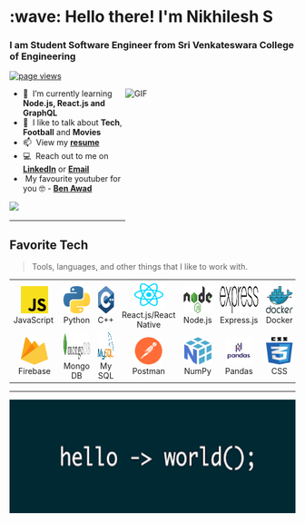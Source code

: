 <h1 align="left" id="macropower-title">:wave: Hello there! I'm Nikhilesh S</h1>
<h3 align="left">I am Student Software Engineer from Sri Venkateswara College of Engineering</h3>

<p align="left">
  <a href="https://github.com/NikhileshJr08">
    <img src="https://komarev.com/ghpvc/?username=NikhileshJr08" alt="page views" />
  </a>
</p>

<img align="right" alt="GIF" src="./img/code.png?raw=true" width="300" height="250" />

- :seedling: &nbsp;I’m currently learning **Node.js, React.js and GraphQL**
- :speech_balloon: &nbsp;I like to talk about **Tech**, **Football** and **Movies**  
- :mailbox: &nbsp;View my **[resume]**
- :computer: &nbsp;Reach out to me on **[LinkedIn]** or **[Email]**
- &nbsp;My favourite youtuber for you :nerd_face: - **[Ben Awad]**

<img src = "https://github-readme-streak-stats.herokuapp.com?user=NikhileshJr08&theme=dark&hide_border=true" width = 400>

---

<h2 align="left" id="macropower-tech">Favorite Tech</h2>

> Tools, languages, and other things that I like to work with.

<table>
  <tr>
    <td align="center" width="115">
      <a href="#macropower-tech">
        <img src="./img/javascriptlogo.png" width="48" height="48" alt="C#" />
      </a>
      <br>JavaScript&nbsp;
    </td>
    <td align="center" width="115">
      <a href="#macropower-tech">
        <img src="./img/pythonlogo.png" width="48" height="48" alt="Python" />
      </a>
      <br>Python
    </td>
    <td align="center" width="115">
      <a href="#macropower-tech">
        <img src="./img/clogo.png" width="48" height="48" alt="Golang" />
      </a>
      <br>C++
    </td>
    <td align="center" width="115">
      <a href="#macropower-tech">
        <img src="./img/ReactJsLogo.png" width="55" height="48" alt="Jsonnet" />
      </a>
      <br>React.js/React Native
    </td>
    <td align="center" width="115">
      <a href="#macropower-tech">
        <img src="./img/nodejslogo.png" width="65" height="48" alt="Jsonnet" />
      </a>
      <br>Node.js
    </td>
    <td align="center" width="115">
      <a href="#macropower-tech">
        <img src="./img/expressjslogo.png" width="85" height="48" alt="TypeScript" />
      </a>
      <br>Express.js
    </td>
    <td align="center" width="115">
      <a href="#macropower-tech">
        <img src="./img/dockerlogo.png" width="48" height="48" alt="JavaScript" />
      </a>
      <br>Docker
    </td>
    <td align="center" width="115">
      <a href="#macropower-tech" >
        <img src="./img/gitlogo.png" width="48" height="48" alt="React" />
      </a>
      <br>Git
    </td>
    <td align="center" width="115">
      <a href="#macropower-tech">
        <img src="./img/flasklogo.png" width="48" height="48" alt="Bootstrap" />
      </a>
      <br>flask
    </td>
    <td align="center" width="115">
      <a href="#macropower-tech">
        <img src="./img/socketiologo.png" width="48" height="48" alt="Sass" />
      </a>
      <br>Socket-io
    </td>
  </tr>
  <tr>
    <td align="center" width="96"> 
      <a href="#macropower-tech" >
        <img src="./img/firebaselogo.png" width="48" height="48" alt="Docker" />
      </a>
      <br>Firebase
    </td>
    <td align="center" width="96">
      <a href="#macropower-tech" >
        <img src="./img/mongodblogo.png" width="85" height="48" alt="Kubernetes" />
      </a>
      <br>Mongo DB
    </td>
    <td align="center"  width="96">
      <a href="#macropower-tech">
        <img src="./img/MySQLlogo.png" width="48" height="48" alt="Debian" />
      </a>
      <br>My SQL
    </td>
    <td align="center"  width="96">
      <a href="#macropower-tech">
        <img src="./img/postmanlogo.svg" width="48" height="48" alt="RHEL" />
      </a>
      <br>Postman
    </td>
    <td align="center" width="96">
      <a href="#macropower-tech">
        <img src="./img/numpylogo.png" width="48" height="48" alt="Powershell" />
      </a>
      <br>NumPy
    </td>
    <td align="center"  width="96">
      <a href="#macropower-tech">
        <img src="./img/pandaslogo.png" width="48" height="48" alt="MySQL" />
      </a>
      <br>Pandas
    </td>
    <td align="center" width="96">
      <a href="#macropower-tech" >
        <img src="./img/css3logo.png" width="48" height="48" alt="Prometheus" />
      </a>
      <br>CSS
    </td>
    <td align="center" width="96">
      <a href="#macropower-tech" >
        <img src="./img/html5logo.png" width="48" height="48" alt="Grafana" />
      </a>
      <br>HTML
    </td>
    <td align="center" width="96">
      <a href="#macropower-tech" >
        <img src="./img/javalogo.png" width="48" height="48" alt="Thanos" />
      </a>
      <br>Java
    </td>
  </tr>
</table>

---
<!--
## 🔔 𝙼𝚢 𝙻𝚊𝚝𝚎𝚜𝚝 𝙶𝚒𝚝𝙷𝚞𝚋 𝙼𝚎𝚝𝚛𝚒𝚌𝚜
![Metrics](https://metrics.lecoq.io/NikhileshJr08?template=classic&base.header=0&gists=1&lines=1&config.timezone=America%2FToronto)
-->



  <img alt="header" src="/img/HelloWorldBenAwad.png" width="1000" height = "200"></img>


<!-- links -->

[84.51°]: https://github.com/8451 "84.51° Github Home"
[resume]: https://drive.google.com/file/d/1XSp5_WLijI1q81RpOn4Z2-VmPjYiI_f9/view?usp=sharing
[linkedin]: https://www.linkedin.com/in/nikhilesh-s "Jacob Colvin LinkedIn"
[Email]: mailto:nikhileshjr08@gmail.com
[Ben Awad]: https://www.youtube.com/c/BenAwad97
